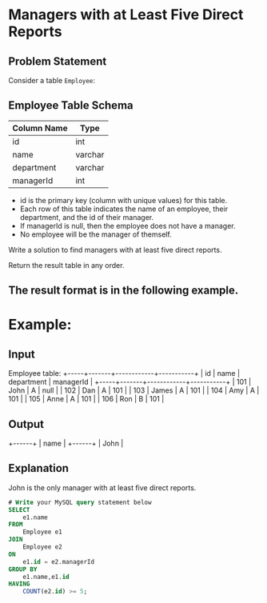 # Managers with at Least Five Direct Reports

## Problem Statement

Consider a table `Employee`:

## Employee Table Schema

| Column Name | Type    |
|-------------|---------|
| id          | int     |
| name        | varchar |
| department  | varchar |
| managerId   | int     |

- id is the primary key (column with unique values) for this table.
- Each row of this table indicates the name of an employee, their department, and the id of their manager.
- If managerId is null, then the employee does not have a manager.
- No employee will be the manager of themself.

Write a solution to find managers with at least five direct reports.

Return the result table in any order.

## The result format is in the following example.

# Example:

## Input

Employee table:
+-----+-------+------------+-----------+
| id  | name  | department | managerId |
+-----+-------+------------+-----------+
| 101 | John  | A          | null      |
| 102 | Dan   | A          | 101       |
| 103 | James | A          | 101       |
| 104 | Amy   | A          | 101       |
| 105 | Anne  | A          | 101       |
| 106 | Ron   | B          | 101       |

## Output

+------+
| name |
+------+
| John |

## Explanation

John is the only manager with at least five direct reports.


```sql
# Write your MySQL query statement below
SELECT
    e1.name
FROM
    Employee e1
JOIN
    Employee e2
ON
    e1.id = e2.managerId
GROUP BY
    e1.name,e1.id
HAVING
    COUNT(e2.id) >= 5;
